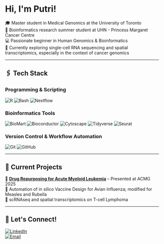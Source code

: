 # Hi, I'm Putri!  
🎓 Master student in Medical Genomics at the University of Toronto  <br>
🏥 Bioinformatics research summer student at UHN - Princess Margaret Cancer Centre<br> 
💻 Passionate beginner in Human Genomics & Bioinformatics <br>
🔬 Currently exploring single-cell RNA sequencing and spatial transcriptomics, especially in the context of cancer genomics<br>


---

## 🖇️ **Tech Stack**
### **Programming & Scripting**  
![R](https://img.shields.io/badge/R-276DC3?style=for-the-badge&logo=r&logoColor=white)
![Bash](https://img.shields.io/badge/Bash-4EAA25?style=for-the-badge&logo=gnu-bash&logoColor=white)
![Nextflow](https://img.shields.io/badge/Nextflow-000000?style=for-the-badge&logo=nextflow&logoColor=white)

### **Bioinformatics Tools**  
![BioMart](https://img.shields.io/badge/BioMart-337AB7?style=for-the-badge)
![Bioconductor](https://img.shields.io/badge/Bioconductor-1673E6?style=for-the-badge&logo=bioconductor&logoColor=white)
![Cytoscape](https://img.shields.io/badge/Cytoscape-0099CC?style=for-the-badge)
![Tidyverse](https://img.shields.io/badge/Tidyverse-1A162D?style=for-the-badge&logo=r&logoColor=white)
![Seurat](https://img.shields.io/badge/Seurat-3792C4?style=for-the-badge&logo=R&logoColor=white)


### **Version Control & Workflow Automation**  
![Git](https://img.shields.io/badge/Git-F05032?style=for-the-badge&logo=git&logoColor=white)
![GitHub](https://img.shields.io/badge/GitHub-181717?style=for-the-badge&logo=github&logoColor=white)

---

## 🚀 **Current Projects**
📌 **[Drug Repurposing for Acute Myeloid Leukemia](https://github.com/putriimnida/Drug-repurposing-for-AML)** – Presented at ACMG 2025<br>
📌 Automation of in silico Vaccine Design for Avian Influenza; modified for Measles and Rubella <br>
📌 scRNAseq and spatial transcriptomics on T-cell Lymphoma

---

## 📩 **Let's Connect!**
[![LinkedIn](https://img.shields.io/badge/LinkedIn-blue?style=for-the-badge&logo=linkedin)](https://www.linkedin.com/in/putri-ramadanii/)  
[![Email](https://img.shields.io/badge/Email-D14836?style=for-the-badge&logo=gmail&logoColor=white)](mailto:putri.ramadani@mail.utoronto.ca)  

